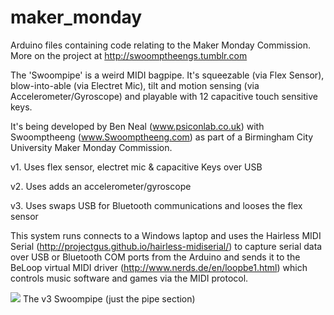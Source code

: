 # maker_monday
Arduino files containing code relating to the Maker Monday Commission.
More on the project at http://swoomptheengs.tumblr.com

The 'Swoompipe' is a weird MIDI bagpipe. It's squeezable (via Flex Sensor), blow-into-able (via Electret Mic), tilt and motion sensing (via Accelerometer/Gyroscope) and playable with 12 capacitive touch sensitive keys. 

It's being developed by Ben Neal (www.psiconlab.co.uk) with Swoomptheeng (www.Swoomptheeng.com) as part of a Birmingham City University Maker Monday Commission.


v1. Uses flex sensor, electret mic & capacitive Keys over USB

v2. Uses adds an accelerometer/gyroscope

v3. Uses swaps USB for Bluetooth communications and looses the flex sensor


This system runs connects to a Windows laptop and uses the Hairless MIDI Serial (http://projectgus.github.io/hairless-midiserial/) to capture serial data over USB or Bluetooth COM ports from the Arduino and sends it to the BeLoop virtual MIDI driver (http://www.nerds.de/en/loopbe1.html) which controls music software and games via the MIDI protocol.

<img src="http://swoomptheeng.com/wp-content/uploads/png/SwoomptheengSwoompipe.png" />
The v3 Swoompipe (just the pipe section)
